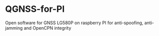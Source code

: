 # QGNSS-for-PI
Open software for GNSS LG580P on raspberry PI for anti-spoofing, anti-jamming and OpenCPN integrity
